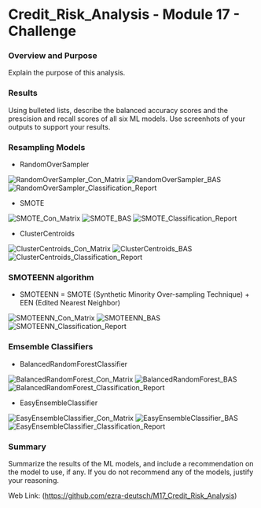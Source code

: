 # Credit_Risk_Analysis - Module 17 - Challenge

### Overview and Purpose

Explain the purpose of this analysis.

### Results

Using bulleted lists, describe the balanced accuracy scores and the prescision and recall scores of all six ML models. Use screenhots of your outputs to support your results.

### Resampling Models
* RandomOverSampler

![RandomOverSampler_Con_Matrix](https://user-images.githubusercontent.com/88510296/145288821-55fd9bc6-a949-4612-aff0-f794e2d9d297.png)
![RandomOverSampler_BAS](https://user-images.githubusercontent.com/88510296/145282862-1dd3ecaf-6e82-4648-b8e1-963d010421a0.png)
![RandomOverSampler_Classification_Report](https://user-images.githubusercontent.com/88510296/145282900-8f27c178-e650-4cda-a833-eb1716f00eed.png)
 
* SMOTE

![SMOTE_Con_Matrix](https://user-images.githubusercontent.com/88510296/145288855-f33bd250-1bfd-4a25-a555-2594f07c31f6.png)
![SMOTE_BAS](https://user-images.githubusercontent.com/88510296/145282930-4e234125-f600-4c7d-9256-4cfb64e14aed.png)
![SMOTE_Classification_Report](https://user-images.githubusercontent.com/88510296/145282943-56b4514a-bb0a-4693-b447-4454beec7a8c.png)
 
* ClusterCentroids

![ClusterCentroids_Con_Matrix](https://user-images.githubusercontent.com/88510296/145288902-9a6f2a80-8aa7-4760-a600-7bf4af93446c.png)
![ClusterCentroids_BAS](https://user-images.githubusercontent.com/88510296/145282957-a566a3dd-52fa-4ad0-a05d-bc5cb6ea4c19.png)
![ClusterCentroids_Classification_Report](https://user-images.githubusercontent.com/88510296/145282973-baaa6d48-0a86-41d5-8053-89d63ccee3b7.png)

### SMOTEENN algorithm
* SMOTEENN = SMOTE (Synthetic Minority Over-sampling Technique) + EEN (Edited Nearest Neighbor)

![SMOTEENN_Con_Matrix](https://user-images.githubusercontent.com/88510296/145288930-2ede4e63-6bfb-42da-817a-768aabc0b182.png)
![SMOTEENN_BAS](https://user-images.githubusercontent.com/88510296/145283020-64022791-9879-45d6-8c3d-90e832e80ac8.png)
![SMOTEENN_Classification_Report](https://user-images.githubusercontent.com/88510296/145283034-fea2028c-174d-4b69-af04-754510f9d8e2.png)

### Emsemble Classifiers
* BalancedRandomForestClassifier

![BalancedRandomForest_Con_Matrix](https://user-images.githubusercontent.com/88510296/145288970-7ece86f5-c1e9-4271-b5d3-0e16e1621139.png)
![BalancedRandomForest_BAS](https://user-images.githubusercontent.com/88510296/145283049-89331ac2-5ac1-4a62-8f26-440e2fbe63ed.png)
![BalancedRandomForest_Classification_Report](https://user-images.githubusercontent.com/88510296/145283064-9490d838-6cb6-4b4a-aa64-400f95b0638f.png)

* EasyEnsembleClassifier

![EasyEnsembleClassifier_Con_Matrix](https://user-images.githubusercontent.com/88510296/145289004-38d338d9-1189-42b3-9efb-dbc105e5c916.png)
![EasyEnsembleClassifier_BAS](https://user-images.githubusercontent.com/88510296/145283090-8e711d61-e6d0-4263-b984-0e5a6d309699.png)
![EasyEnsembleClassifier_Classification_Report](https://user-images.githubusercontent.com/88510296/145283104-5c59a0f8-1aea-4dd5-ace1-010558ad4e44.png)

### Summary

Summarize the results of the ML models, and include a recommendation on the model to use, if any. If you do not recommend any of the models, justify your reasoning.



Web Link: (https://github.com/ezra-deutsch/M17_Credit_Risk_Analysis)
